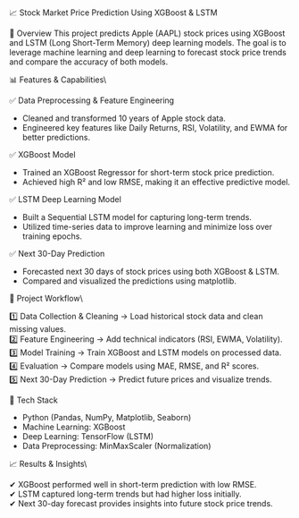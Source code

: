 📈 Stock Market Price Prediction Using XGBoost & LSTM

🚀 Overview
This project predicts Apple (AAPL) stock prices using XGBoost and LSTM (Long Short-Term Memory) deep learning models. The goal is to leverage machine learning and deep learning to forecast stock price trends and compare the accuracy of both models.

📊 Features & Capabilities\

✅ Data Preprocessing & Feature Engineering

* Cleaned and transformed 10 years of Apple stock data.
* Engineered key features like Daily Returns, RSI, Volatility, and EWMA for better predictions.

✅ XGBoost Model

* Trained an XGBoost Regressor for short-term stock price prediction.
* Achieved high R² and low RMSE, making it an effective predictive model.

✅ LSTM Deep Learning Model

* Built a Sequential LSTM model for capturing long-term trends.
* Utilized time-series data to improve learning and minimize loss over training epochs.

✅ Next 30-Day Prediction

* Forecasted next 30 days of stock prices using both XGBoost & LSTM.
* Compared and visualized the predictions using matplotlib.

📂 Project Workflow\

1️⃣ Data Collection & Cleaning → Load historical stock data and clean missing values.\
2️⃣ Feature Engineering → Add technical indicators (RSI, EWMA, Volatility).\
3️⃣ Model Training → Train XGBoost and LSTM models on processed data.\
4️⃣ Evaluation → Compare models using MAE, RMSE, and R² scores.\
5️⃣ Next 30-Day Prediction → Predict future prices and visualize trends.

🔧 Tech Stack

* Python (Pandas, NumPy, Matplotlib, Seaborn)
* Machine Learning: XGBoost
* Deep Learning: TensorFlow (LSTM)
* Data Preprocessing: MinMaxScaler (Normalization)

📈 Results & Insights\

✔ XGBoost performed well in short-term prediction with low RMSE.\
✔ LSTM captured long-term trends but had higher loss initially.\
✔ Next 30-day forecast provides insights into future stock price trends.
